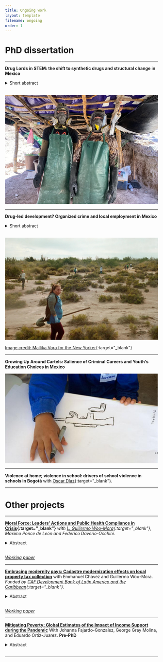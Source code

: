 ```yaml
---
title: Ongoing work
layout: template
filename: ongoing
order: 1
---
```



# PhD dissertation 
---

**Drug Lords in STEM: the shift to synthetic drugs and structural change in Mexico**

<details>
  <summary> Short abstract </summary> 
  <br>
  <blockquote>
Driven by the opioid epidemic, demand for illegal synthetic drugs in the United States has increased, transforming drug production in Mexico. This paper examines the transition from natural illicit drugs to synthetic alternatives and investigates how the resulting shift in labor demand affects the human capital of young individuals in high-exposure regions.
  </blockquote>
 </details>
<br>


![](images/cocina.webp)



---
**Drug-led development? Organized crime and local employment in Mexico** 

<details>
  <summary> Short abstract </summary> 
  <br>
  <blockquote>
This paper looks at the impact of drug trafficking organizations on local employment structures in Mexican municipalities and commuting zones from 1990 to 2020. Using data from the Population and Economic Censuses, along with datasets on cartel presence identified from web content, I construct a panel of municipalities and economic sectors. The identification strategy employs difference-in-difference and synthetic control methods to assess the effects of drug trafficking organizations on employment by sector and occupation. Additionally, I estimate the extent to which these effects are driven by shifts in the legal sector versus increased labor demand in the illegal drug sector.
  </blockquote>
 </details>
<br>



![](images/zatarain_las_rastreadoras.jpeg)

[Image credit: Mallika Vora for the New Yorker](https://www.newyorker.com/news/dispatch/searching-with-the-mothers-of-mexicos-disappeared){:target="_blank"}

---


**Growing Up Around Cartels: Salience of Criminal Careers and Youth's Education Choices in Mexico**

![](images/villa_juarez_crop.png)


---
**Violence at home; violence in school: drivers of school violence in schools in Bogotá** with [Oscar Díaz](https://sites.google.com/view/oscarmdiazb/inicio){:target="_blank"}.

---


# Other projects 

---

**[Moral Force: Leaders’ Actions and Public Health Compliance in Crisis](https://www.parisschoolofeconomics.eu/en/publications-hal/moral-force-leaders-actions-and-public-health-compliance-in-crisis/){:target="_blank"}**  *with [L. Guillermo Woo-Mora](woomora.github.io){:target="_blank"}, Maximo Ponce de León and Federico Daverio-Occhini.*

<details>
  <summary> Abstract </summary> 
  <br>
  <blockquote>
    Charismatic leaders shape public sentiment and moral direction but can weaken institutions by prioritizing personal appeal over trust in government. During the COVID-19 pandemic, the Mexican president disregarded his administration’s stay-at-home guidelines. We analyze the impact of his actions on social distancing compliance using granular mobility and electoral data. A dynamic difference-in-difference design reveals increased mobility in pro-president areas, leading to 22% more COVID-19 cases and 30% more deaths. Our findings suggest the president’s example, rather than partisan differences, drove these effects, highlighting the critical need for leaders to align personal conduct with public policy.
  </blockquote>
 </details>
<br>

*[Working paper](documents/MoralForce_202409.pdf)*


---

**[Embracing modernity pays: Cadastre modernization effects on local property tax collection](documents/Draft_CAF.pdf)** with Emmanuel Chávez and Guillermo Woo-Mora.
*Funded by [CAF Development Bank of Latin America and the Caribbean](https://www.caf.com/en/currently/calls/2023/09/call-for-research-proposals-subnational-capacities-and-decentralization-in-latin-america-and-the-caribbean/){:target="_blank"}.*


<details>
  <summary> Abstract </summary> 
  <br>
  <blockquote>
    This paper investigates the impact of the Mexican cadastre modernization program on local property tax revenue. We evaluate a comprehensive modernization initiative, which began in 2010 and included guidelines, technical assistance, and subsidies for local cadastres. Using panel data from 2000 to 2019 and a Difference-in-Differences approach, we find that municipalities adopting the program saw a 10% increase in property tax revenue within five years, rising to 30% after eight years. This effect varies significantly with local state capacity and the coordinating institution implementing the program. The program significantly enhances the state of local cadastres over the long term. Municipalities that adopt the program are more likely to invest in staff training, implement comprehensive cadastral management systems, and digitize their registries. Our results highlight the importance of local capacities and coordination in realizing the benefits of decentralization and modernization policies.
  </blockquote>
 </details>
<br>

*[Working paper](documents/Draft_CAF.pdf)*



---

**[Mitigating Poverty: Global Estimates of the Impact of Income Support during the Pandemic]([documents/Draft_CAF.pdf](https://www.undp.org/sites/g/files/zskgke326/files/2021-07/UNDP-DFS-Mitigating-Poverty-Global-Estimates-of-the-Impact-of-Income-Support-during-the-Pandemic-EN.pdf))** With Johanna Fajardo-Gonzalez, George Gray Molina, and Eduardo Ortiz-Juarez.
**Pre-PhD**
<details>
  <summary> Abstract </summary> 
  <br>
  <blockquote>
    This paper reconstructs the full welfare distributions from household surveys of 160 countries, covering
    96.5 percent of the global population, to estimate the pandemic-induced increases in global poverty
    and provide information on the potential short-term effects of income-support programmes on mitigating
    such increases. Crucially, the analysis performs a large-scale simulation by combining the welfare
    distributions with the database of social protection measures of Gentilini et al. (2021) and estimates such
    effects from 72 actual income-support programmes planned or implemented across 41 countries. The
    paper reports three findings: First, the projection of additional extreme poverty, in the absence of income
    support, ranges between 117 million people under a distributive-neutral projection and 168 million
    people under a distributive-regressive projection —which may better reflect how the shock impacted
    poor and vulnerable households. Second, a simulation of the hypothetical effects of a temporary basic
    income with an investment of 0.5 percent of developing countries’ GDP, spread over six months, finds
    that this amount would mitigate to a large extent, at least temporarily, the increase in global poverty
    at both the $1.90- and $3.20-a-day thresholds, although poverty would still increase significantly in the
    poorest regions of the world. Third, the analysis of income-support programmes in 41 countries suggests
    that they may have mitigated, at least temporarily, the overall increase in poverty in upper-middle
    income countries but may have been insufficient to mitigate the increase in poverty at any poverty
    line in low-income countries. Income support likely mitigated 60 percent of the increase in poverty at
    the $3.20-a-day threshold and 20 percent at the $5.50-a-day threshold among lower-middle-income
    countries. This pattern is correlated with the amount of social assistance per capita payments made in
    each country

  </blockquote>
 </details>
<br>

---
